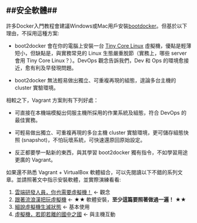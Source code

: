 ##安全軟體##
----
許多Docker入門教程會建議Windows或Mac用戶安裝[bootdocker](http://boot2docker.io/ "Title")。但基於以下理由，不採用這種方案:

  - boot2docker 會在你的電腦上安裝一台 [Tiny Core Linux](http://tinycorelinux.net/) 虛擬機，優點是輕薄短小，但缺點是，與實務常見的 Linux 生態嚴重脫節（實務上，哪些 server 會用 Tiny Core Linux？）。DevOps 觀念告訴我們，Dev 和 Ops 的環境愈接近，愈有利及早發現問題。
  
  - boot2docker 無法輕易做出獨立、可重複再現的組態，遑論多台主機的 cluster 實驗環境。

相較之下，Vagrant 方案則有下列好處：

  - 可直接在本機端模擬出伺服主機所採用的作業系統及組態，符合 DevOps 的最佳實務。
  
  - 可輕易做出獨立、可重複再現的多台主機 cluster 實驗環境，更可儲存組態快照 (snapshot)，不怕玩壞系統，可快速還原回原始設定。
  
  - 反正都要學一點新的東西，與其學習 boot2docker 獨有指令，不如學習用途更廣的 Vagrant。 

如果還不熟悉 Vagrant + VirtualBox 軟體組合，可以先閱讀以下不錯的<Vagrant Tutorial>系列文章。並請照著文中指示安裝軟體，並實際演練看看:

  1. [雲端研發人員，你也需要虛擬機！](http://www.codedata.com.tw/social-coding/vagrant-tutorial-1-developer-and-vm) ← 觀念
  2. [跟著流浪漢把玩虛擬機](http://www.codedata.com.tw/social-coding/vagrant-tutorial-2-playing-vm-with-vagrant) ← ★★ 軟體安裝，**至少這篇要照著做過一遍！** ★★
  3. [細說虛擬機生滅狀態](http://www.codedata.com.tw/social-coding/vagrant-tutorial-3-vm-lifecycle) ← 基本使用
  4. [虛擬機，若即若離的國中之國](http://www.codedata.com.tw/social-coding/vagrant-tutorial-4-guest-host-communication) ← 與主機互動
